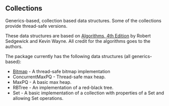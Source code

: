 #

## Collections

Generics-based, collection based data structures. Some of the collections provide thread-safe versions.

These data structures are based on [Algorithms, 4th Edition](https://algs4.cs.princeton.edu/home/) by Robert Sedgewick and Kevin Wayne. All credit for the algorithms goes to the authors.

The package currently has the following data structures (all generics-based):

* [Bitmap](bm/README.md) - A thread-safe bitmap implementation
* ConcurrentMaxPQ - Thread-safe max heap.
* MaxPQ - A basic max heap.
* RBTree - An implementation of a red-black tree.
* Set - A basic implementation of a collection with properties of a Set and allowing Set operations.
